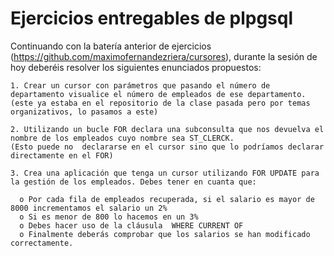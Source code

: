 # Ejercicios entregables de plpgsql

Continuando con la batería anterior de ejercicios (https://github.com/maximofernandezriera/cursores), durante la sesión de hoy deberéis resolver los siguientes enunciados propuestos:

    1. Crear un cursor con parámetros que pasando el número de departamento visualice el número de empleados de ese departamento. 
    (este ya estaba en el repositorio de la clase pasada pero por temas organizativos, lo pasamos a este)
    
    2. Utilizando un bucle FOR declara una subconsulta que nos devuelva el nombre de los empleados cuyo nombre sea ST_CLERCK.  
    (Esto puede no  declararse en el cursor sino que lo podríamos declarar directamente en el FOR)
    
    3. Crea una aplicación que tenga un cursor utilizando FOR UPDATE para la gestión de los empleados. Debes tener en cuanta que:
    
      o Por cada fila de empleados recuperada, si el salario es mayor de 8000 incrementamos el salario un 2%
      o Si es menor de 800 lo hacemos en un 3%
      o Debes hacer uso de la cláusula  WHERE CURRENT OF
      o Finalmente deberás comprobar que los salarios se han modificado correctamente.
